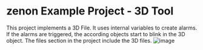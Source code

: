# zenon Example Project - 3D Tool
This project implements a 3D File. It uses internal variables to create alarms. If the alarms are triggered, the according objects start to blink in the 3D object.
The files section in the project include the 3D files. 
![image](https://user-images.githubusercontent.com/22935902/115364086-53b50900-a1c3-11eb-826c-b23155705c79.png)
